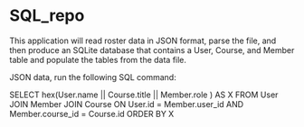 # SQL_repo
This application will read roster data in JSON format, parse the file, and then produce an SQLite database that contains a User, Course, and Member table and populate the tables from the data file.

JSON data, run the following SQL command:

SELECT hex(User.name || Course.title || Member.role ) AS X FROM 
    User JOIN Member JOIN Course 
    ON User.id = Member.user_id AND Member.course_id = Course.id
    ORDER BY X

